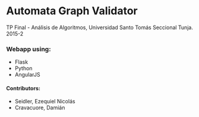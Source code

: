 # Automata Graph Validator
TP Final - Análisis de Algoritmos, Universidad Santo Tomás Seccional Tunja. 2015-2

### Webapp using:
* Flask
* Python
* AngularJS

#### Contributors:
* Seidler, Ezequiel Nicolás
* Cravacuore, Damián
